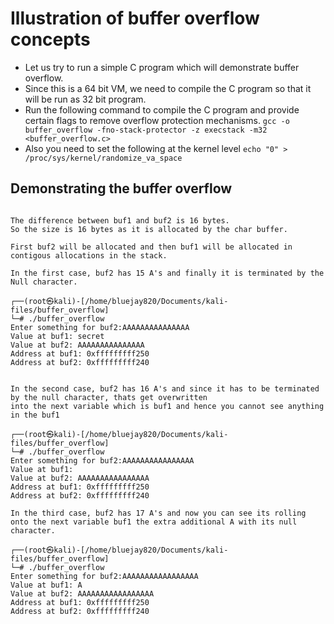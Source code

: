 # Illustration of buffer overflow concepts

- Let us try to run a simple C program which will demonstrate buffer overflow.
- Since this is a 64 bit VM, we need to compile the C program so that it will be run as 32 bit program.
- Run the following command to compile the C program and provide certain flags to remove overflow protection mechanisms.
  `gcc -o buffer_overflow -fno-stack-protector -z execstack -m32 <buffer_overflow.c>`
- Also you need to set the following at the kernel level
  `echo "0" > /proc/sys/kernel/randomize_va_space`

## Demonstrating the buffer overflow

```

The difference between buf1 and buf2 is 16 bytes.
So the size is 16 bytes as it is allocated by the char buffer.

First buf2 will be allocated and then buf1 will be allocated in contigous allocations in the stack.

In the first case, buf2 has 15 A's and finally it is terminated by the Null character.

┌──(root㉿kali)-[/home/bluejay820/Documents/kali-files/buffer_overflow]
└─# ./buffer_overflow
Enter something for buf2:AAAAAAAAAAAAAAA
Value at buf1: secret
Value at buf2: AAAAAAAAAAAAAAA
Address at buf1: 0xfffffffff250
Address at buf2: 0xfffffffff240
                                                                                      

In the second case, buf2 has 16 A's and since it has to be terminated by the null character, thats get overwritten
into the next variable which is buf1 and hence you cannot see anything in the buf1                                        

┌──(root㉿kali)-[/home/bluejay820/Documents/kali-files/buffer_overflow]
└─# ./buffer_overflow
Enter something for buf2:AAAAAAAAAAAAAAAA
Value at buf1: 
Value at buf2: AAAAAAAAAAAAAAAA
Address at buf1: 0xfffffffff250
Address at buf2: 0xfffffffff240

In the third case, buf2 has 17 A's and now you can see its rolling onto the next variable buf1 the extra additional A with its null character.                                                                                                                              
                                                                                                                              
┌──(root㉿kali)-[/home/bluejay820/Documents/kali-files/buffer_overflow]
└─# ./buffer_overflow
Enter something for buf2:AAAAAAAAAAAAAAAAA
Value at buf1: A
Value at buf2: AAAAAAAAAAAAAAAAA
Address at buf1: 0xfffffffff250
Address at buf2: 0xfffffffff240
```
